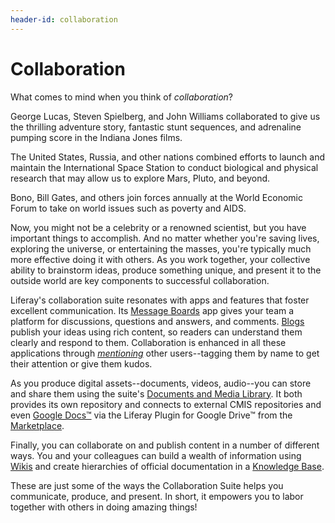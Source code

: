 ```yaml
---
header-id: collaboration
---
```


# Collaboration

What comes to mind when you think of *collaboration*? 

George Lucas, Steven Spielberg, and John Williams collaborated to give us the
thrilling adventure story, fantastic stunt sequences, and adrenaline pumping
score in the Indiana Jones films. 

The United States, Russia, and other nations combined efforts to launch and
maintain the International Space Station to conduct biological and physical
research that may allow us to explore Mars, Pluto, and beyond. 

Bono, Bill Gates, and others join forces annually at the World Economic Forum
to take on world issues such as poverty and AIDS. 

Now, you might not be a celebrity or a renowned scientist, but you have
important things to accomplish. And no matter whether you're saving lives,
exploring the universe, or entertaining the masses, you're typically much more
effective doing it with others. As you work together, your collective ability to
brainstorm ideas, produce something unique, and present it to the outside world
are key components to successful collaboration. 

Liferay's collaboration suite resonates with apps and features that foster
excellent communication.  Its [Message
Boards](/docs/7-0/user/-/knowledge_base/u/creating-forums-with-message-boards)
app gives your team a platform for discussions, questions and answers, and
comments. 
[Blogs](/docs/7-0/user/-/knowledge_base/u/publishing-blogs)
publish your ideas using rich content, so readers can understand them clearly
and respond to them. Collaboration is enhanced in all these applications through
[*mentioning*](/docs/7-0/user/-/knowledge_base/u/mentioning-users) other
users--tagging them by name to get their attention or give them kudos. 

As you produce digital assets--documents, videos, audio--you can store and share
them using the suite's 
[Documents and Media Library](https://dev.liferay.com/participate/liferaypedia/-/wiki/Main/Documents+and+Media).
It both provides its own repository and connects to external CMIS repositories 
and even 
[Google Docs&trade;](/docs/7-0/user/-/knowledge_base/u/accessing-google-docs)
via the Liferay Plugin for Google Drive&trade; from the
[Marketplace](https://web.liferay.com/marketplace). 

Finally, you can collaborate on and publish content in a number of different
ways. You and your colleagues can build a wealth of information using
[Wikis](/docs/7-0/user/-/knowledge_base/u/working-together-with-the-wiki)
and create hierarchies of official documentation in a 
[Knowledge Base](/docs/7-0/user/-/knowledge_base/u/informing-users-with-the-knowledge-base). 

These are just some of the ways the Collaboration Suite helps you communicate,
produce, and present. In short, it empowers you to labor together with others in
doing amazing things! 



